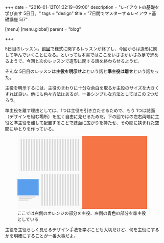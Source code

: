 +++
date = "2016-01-12T01:32:19+09:00"
description = "レイアウトの基礎を学び直す 5日目。"
tags = "design"
title = "7日間でマスターするレイアウト基礎講座 5/7"

[menu]
  [menu.global]
    parent = "blog"

+++

5日目のレッスン。[前回](/blog/layout-basic-course-to-master-in-7-days-lesson-4/)で様式に関するレッスンが終了し、今回からは造形に関して学んでいくことになる。といっても本書ではここをいささかいさみ足で進めるようで、今回と次のレッスンで造形に関する話を終わらせるようだ。

そんな 5日目のレッスンは**主役を明示せよ**という話と**準主役は離せ**という話だった。

主役を明示するには、主役のまわりに十分な余白を取るか主役のサイズを大きくすれば良い。他にも色々方法はあるが、一番シンプルな方法としてはこの 2つだろう。

準主役を離す理由としては、1つは主役を引き立たせるためで、もう 1つは誌面（デザインを組む場所）を広く自由に見せるためだ。下の図ではの左右両端に主役と準主役を離して配置することで誌面に広がりを持たせ、その間に挟まれた空間にゆとりを作っている。

<figure>
  <img src="/images/blog/layout-basic-course-to-master-in-7-days-lesson-5/image.png" alt="">
  <figcaption>ここでは右側のオレンジの部分を主役、左側の青色の部分を準主役としている</figcaption>
</figure>

主役を主役らしく見せるデザイン手法を学ぶことも大切だけど、何を主役にするかを明確にすることが一番大事だよ。

